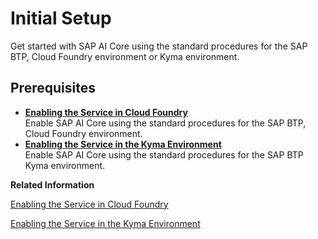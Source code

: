 <!-- loio38c4599432d74c1d94e70f7c955a717d -->

# Initial Setup

Get started with SAP AI Core using the standard procedures for the SAP BTP, Cloud Foundry environment or Kyma environment.



<a name="loio38c4599432d74c1d94e70f7c955a717d__prereq_uht_2wv_znb"/>

## Prerequisites

-   **[Enabling the Service in Cloud Foundry](enabling-the-service-in-cloud-foundry-0619d8a.md "Enable SAP AI Core
		using the standard procedures for the SAP BTP, Cloud Foundry
                                    environment.")**  
Enable SAP AI Core using the standard procedures for the SAP BTP, Cloud Foundry environment.
-   **[Enabling the Service in the Kyma Environment](enabling-the-service-in-the-kyma-environment-8076566.md "Enable SAP AI Core
		using the standard procedures for the SAP BTP
		Kyma
		environment. ")**  
Enable SAP AI Core using the standard procedures for the SAP BTP Kyma environment.

**Related Information**  


[Enabling the Service in Cloud Foundry](enabling-the-service-in-cloud-foundry-0619d8a.md "Enable SAP AI Core using the standard procedures for the SAP BTP, Cloud Foundry environment.")

[Enabling the Service in the Kyma Environment](enabling-the-service-in-the-kyma-environment-8076566.md "Enable SAP AI Core using the standard procedures for the SAP BTP Kyma environment.")

